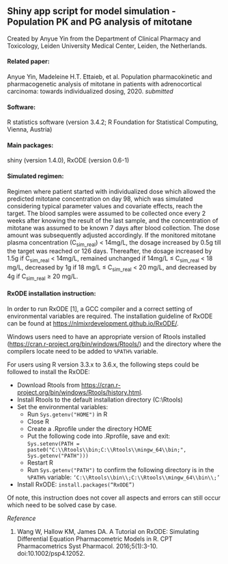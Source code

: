 ## Shiny app script for model simulation - Population PK and PG analysis of mitotane 
Created by Anyue Yin from the Department of Clinical Pharmacy and Toxicology, Leiden University Medical Center, Leiden, the Netherlands.

#### Related paper:
Anyue Yin, Madeleine H.T. Ettaieb, et al. Population pharmacokinetic and pharmacogenetic analysis of mitotane in patients with adrenocortical carcinoma: towards individualized dosing, 2020. *submitted*

#### Software: 
R statistics software (version 3.4.2; R Foundation for Statistical Computing, Vienna, Austria) 

#### Main packages:
shiny (version 1.4.0), RxODE (version 0.6-1) 

#### Simulated regimen:
Regimen where patient started with individualized dose which allowed the predicted mitotane concentration on day 98, which was simulated considering typical parameter values and covariate effects, reach the target. The blood samples were assumed to be collected once every 2 weeks after knowing the result of the last sample, and the concentration of mitotane was assumed to be known 7 days after blood collection. The dose amount was subsequently adjusted accordingly. If the monitored mitotane plasma concentration (C<sub>sim_real</sub>) < 14mg/L, the dosage increased by 0.5g till the target was reached or 126 days. Thereafter, the dosage increased by 1.5g if C<sub>sim_real</sub> < 14mg/L, remained unchanged if 14mg/L ≤ C<sub>sim_real</sub> < 18 mg/L, decreased by 1g if 18 mg/L ≤ C<sub>sim_real</sub> < 20 mg/L, and decreased by 4g if C<sub>sim_real</sub> ≥ 20 mg/L.

#### RxODE installation instruction:
In order to run RxODE \[1\], a GCC compiler and a correct setting of environmental variables are required. The installation guideline of RxODE can be found at https://nlmixrdevelopment.github.io/RxODE/.

Windows users need to have an appropriate version of Rtools installed (https://cran.r-project.org/bin/windows/Rtools/) and the directory where the compilers locate need to be added to `%PATH%` variable.

For users using R version 3.3.x to 3.6.x, the following steps could be followed to install the RxODE:
- Download Rtools from https://cran.r-project.org/bin/windows/Rtools/history.html.
-  Install Rtools to the default installation directory (C:\Rtools)
-  Set the environmental variables:
	- Run `Sys.getenv("HOME")` in R
	- Close R
	- Create a .Rprofile under the directory HOME
	- Put the following code into .Rprofile, save and exit:  
  `Sys.setenv(PATH = paste0("C:\\Rtools\\bin;C:\\Rtools\\mingw_64\\bin;", Sys.getenv("PATH")))`
	-  Restart R
	-  Run `Sys.getenv("PATH")` to confirm the following directory is in the `%PATH%` variable: `‘C:\\Rtools\\bin\\;C:\\Rtools\\mingw_64\\bin\\;’`
- Install RxODE: `install.packages(“RxODE”)`

Of note, this instruction does not cover all aspects and errors can still occur which need to be solved case by case.


*Reference*
1. Wang W, Hallow KM, James DA. A Tutorial on RxODE: Simulating Differential Equation Pharmacometric Models in R. CPT Pharmacometrics Syst Pharmacol. 2016;5(1):3-10. doi:10.1002/psp4.12052.
